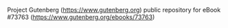 Project Gutenberg (https://www.gutenberg.org) public repository for
eBook #73763 (https://www.gutenberg.org/ebooks/73763)
